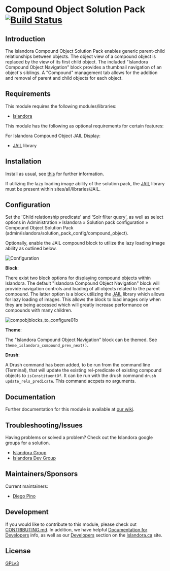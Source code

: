 # Compound Object Solution Pack [![Build Status](https://travis-ci.org/Islandora/islandora_solution_pack_compound.png?branch=7.x)](https://travis-ci.org/Islandora/islandora_solution_pack_compound)

## Introduction

The Islandora Compound Object Solution Pack enables generic parent-child relationships between objects. The object view of a compound object is replaced by the view of its first child object. The included "Islandora Compound Object Navigation" block provides a thumbnail navigation of an object's siblings. A "Compound" management tab allows for the addition and removal of parent and child objects for each object.

## Requirements

This module requires the following modules/libraries:

* [Islandora](https://github.com/islandora/islandora)

This module has the following as optional requirements for certain features:

For Islandora Compound Object JAIL Display:

* [JAIL](https://github.com/sebarmeli/JAIL) library 

## Installation

Install as usual, see [this](https://drupal.org/documentation/install/modules-themes/modules-7) for further information.

If utilizing the lazy loading image ability of the solution pack, the [JAIL](https://github.com/sebarmeli/JAIL)
library must be present within sites/all/libraries/JAIL.

## Configuration

Set the 'Child relationship predicate' and 'Solr filter query', as well as select options in Administration » Islandora » Solution pack configuration » Compound Object Solution Pack (admin/islandora/solution_pack_config/compound_object).

Optionally, enable the JAIL compound block to utilize the lazy loading image
ability as outlined below.

![Configuration](https://user-images.githubusercontent.com/25011926/39889778-d1a91aca-5466-11e8-8eb1-1978cac81104.png)

**Block**:

There exist two block options for displaying compound objects within Islandora.
The default "Islandora Compound Object Navigation" block will provide navigation
controls and loading of all objects related to the parent compound. The latter
option is a block utilizing the [JAIL](https://github.com/sebarmeli/JAIL)
library which allows for lazy loading of images. This allows the block to load
images only when they are being accessed which will greatly increase performance
on compounds with many children.

![compobjblocks_to_configure01b](https://cloud.githubusercontent.com/assets/11573234/24410256/9e01dfc0-13a0-11e7-9edf-454addc13128.JPG)



**Theme**:

The "Islandora Compound Object Navigation" block can be themed. See `theme_islandora_compound_prev_next()`.

**Drush**:

A Drush command has been added, to be run from the command line (Terminal), that will update the existing rel-predicate of existing compound objects to `isConstituentOf`. It can be run with the drush command `drush update_rels_predicate`. This command accpets no arguments.

## Documentation

Further documentation for this module is available at [our wiki](https://wiki.duraspace.org/display/ISLANDORA/Compound+Solution+Pack).

## Troubleshooting/Issues

Having problems or solved a problem? Check out the Islandora google groups for a solution.

* [Islandora Group](https://groups.google.com/forum/?hl=en&fromgroups#!forum/islandora)
* [Islandora Dev Group](https://groups.google.com/forum/?hl=en&fromgroups#!forum/islandora-dev)

## Maintainers/Sponsors
Current maintainers:

* [Diego Pino](https://github.com/diegopino)

## Development

If you would like to contribute to this module, please check out [CONTRIBUTING.md](CONTRIBUTING.md). In addition, we have helpful [Documentation for Developers](https://github.com/Islandora/islandora/wiki#wiki-documentation-for-developers) info, as well as our [Developers](http://islandora.ca/developers) section on the [Islandora.ca](http://islandora.ca) site.

## License

[GPLv3](http://www.gnu.org/licenses/gpl-3.0.txt)
